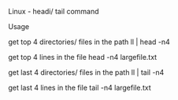 Linux - headi/ tail command

Usage

get top 4 directories/ files in the path
ll | head -n4


get top 4 lines in the file
head -n4 largefile.txt


get last 4 directories/ files in the path
ll | tail -n4


get last 4 lines in the file
tail -n4 largefile.txt
